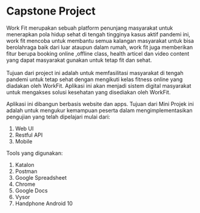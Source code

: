 # Capstone Project
Work Fit merupakan sebuah platform penunjang masyarakat untuk menerapkan pola hidup sehat di tengah tingginya kasus aktif pandemi ini, work fit mencoba untuk membantu semua kalangan masyarakat untuk bisa berolahraga baik dari luar ataupun dalam rumah, work fit juga memberikan fitur berupa booking online ,offline class, health articel dan video content yang dapat masyarakat gunakan untuk tetap fit dan sehat.<br><br>
Tujuan dari project ini adalah untuk memfasilitasi masyarakat di tengah pandemi untuk tetap sehat dengan mengikuti kelas fitness online yang diadakan oleh WorkFit. Aplikasi ini akan menjadi sistem digital masyarakat untuk mengakses solusi kesehatan yang disediakan oleh WorkFit.<br>

Aplikasi ini dibangun berbasis website dan apps. Tujuan dari Mini Projek ini adalah untuk mengukur kemampuan peserta dalam mengimplementasikan pengujian yang telah dipelajari mulai dari:

1. Web UI
2. Restful API
3. Mobile

Tools yang digunakan:
1. Katalon
2. Postman
3. Google Spreadsheet
4. Chrome
5. Google Docs
6. Vysor
7. Handphone Android 10
